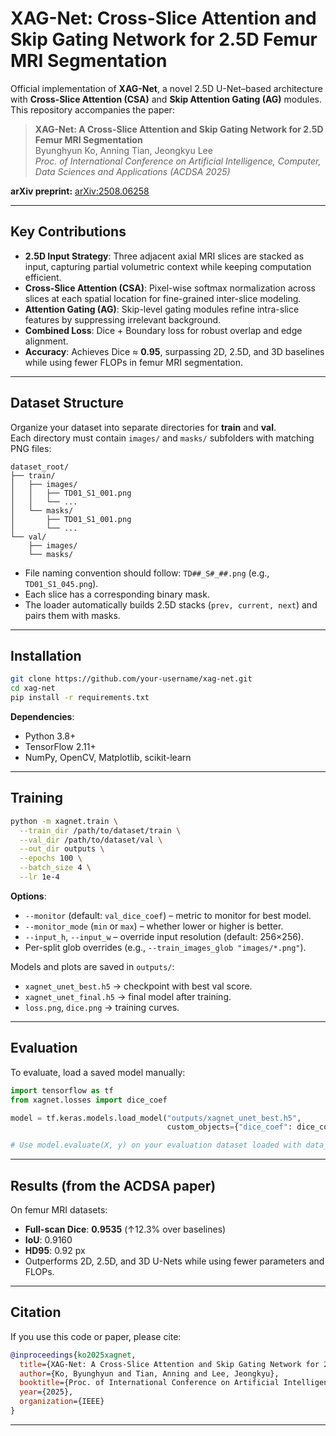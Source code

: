 # XAG-Net: Cross-Slice Attention and Skip Gating Network for 2.5D Femur MRI Segmentation

Official implementation of **XAG-Net**, a novel 2.5D U-Net–based architecture with **Cross-Slice Attention (CSA)** and **Skip Attention Gating (AG)** modules.  
This repository accompanies the paper:

> **XAG-Net: A Cross-Slice Attention and Skip Gating Network for 2.5D Femur MRI Segmentation**  
> Byunghyun Ko, Anning Tian, Jeongkyu Lee  
> *Proc. of International Conference on Artificial Intelligence, Computer, Data Sciences and Applications (ACDSA 2025)*  

**arXiv preprint:** [arXiv:2508.06258](https://arxiv.org/abs/2508.06258)

---

## Key Contributions
- **2.5D Input Strategy**: Three adjacent axial MRI slices are stacked as input, capturing partial volumetric context while keeping computation efficient.
- **Cross-Slice Attention (CSA)**: Pixel-wise softmax normalization across slices at each spatial location for fine-grained inter-slice modeling.
- **Attention Gating (AG)**: Skip-level gating modules refine intra-slice features by suppressing irrelevant background.
- **Combined Loss**: Dice + Boundary loss for robust overlap and edge alignment.
- **Accuracy**: Achieves Dice ≈ **0.95**, surpassing 2D, 2.5D, and 3D baselines while using fewer FLOPs in femur MRI segmentation. 

---

## Dataset Structure

Organize your dataset into separate directories for **train** and **val**.  
Each directory must contain `images/` and `masks/` subfolders with matching PNG files:

```
dataset_root/
├── train/
│   ├── images/
│   │   ├── TD01_S1_001.png
│   │   └── ...
│   └── masks/
│       ├── TD01_S1_001.png
│       └── ...
└── val/
    ├── images/
    └── masks/
```

- File naming convention should follow: `TD##_S#_##.png` (e.g., `TD01_S1_045.png`).  
- Each slice has a corresponding binary mask.  
- The loader automatically builds 2.5D stacks (`prev, current, next`) and pairs them with masks.

---

## Installation

```bash
git clone https://github.com/your-username/xag-net.git
cd xag-net
pip install -r requirements.txt
```

**Dependencies**:
- Python 3.8+
- TensorFlow 2.11+
- NumPy, OpenCV, Matplotlib, scikit-learn

---

## Training

```bash
python -m xagnet.train \
  --train_dir /path/to/dataset/train \
  --val_dir /path/to/dataset/val \
  --out_dir outputs \
  --epochs 100 \
  --batch_size 4 \
  --lr 1e-4
```

**Options**:
- `--monitor` (default: `val_dice_coef`) – metric to monitor for best model.
- `--monitor_mode` (`min` or `max`) – whether lower or higher is better.
- `--input_h`, `--input_w` – override input resolution (default: 256×256).
- Per-split glob overrides (e.g., `--train_images_glob "images/*.png"`).

Models and plots are saved in `outputs/`:
- `xagnet_unet_best.h5` → checkpoint with best val score.  
- `xagnet_unet_final.h5` → final model after training.  
- `loss.png`, `dice.png` → training curves.

---

## Evaluation

To evaluate, load a saved model manually:

```python
import tensorflow as tf
from xagnet.losses import dice_coef

model = tf.keras.models.load_model("outputs/xagnet_unet_best.h5",
                                   custom_objects={"dice_coef": dice_coef})

# Use model.evaluate(X, y) on your evaluation dataset loaded with data_utils.load_dataset_from_dir
```

---

## Results (from the ACDSA paper)

On femur MRI datasets:

- **Full-scan Dice**: **0.9535** (↑12.3% over baselines)  
- **IoU**: 0.9160  
- **HD95**: 0.92 px  
- Outperforms 2D, 2.5D, and 3D U-Nets while using fewer parameters and FLOPs.

---

## Citation

If you use this code or paper, please cite:

```bibtex
@inproceedings{ko2025xagnet,
  title={XAG-Net: A Cross-Slice Attention and Skip Gating Network for 2.5D Femur MRI Segmentation},
  author={Ko, Byunghyun and Tian, Anning and Lee, Jeongkyu},
  booktitle={Proc. of International Conference on Artificial Intelligence, Computer, Data Sciences and Applications (ACDSA)},
  year={2025},
  organization={IEEE}
}
```

---
